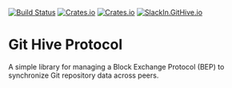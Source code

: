 [![Build Status](https://travis-ci.org/githive/githive-protocol.svg?branch=release)](https://travis-ci.org/githive/githive-protocol)
[![Crates.io](https://img.shields.io/crates/v/git-hive-protocol.svg)](https://crates.io/crates/git-hive-protocol)
[![Crates.io](https://img.shields.io/crates/l/git-hive-protocol.svg)](https://raw.githubusercontent.com/githive/githive-protocol/dev/license.txt)
[![SlackIn.GitHive.io](http://slackin.githive.io/badge.svg)](http://slackin.githive.io)



# Git Hive Protocol
A simple library for managing a Block Exchange Protocol (BEP) to synchronize Git repository data across peers.
